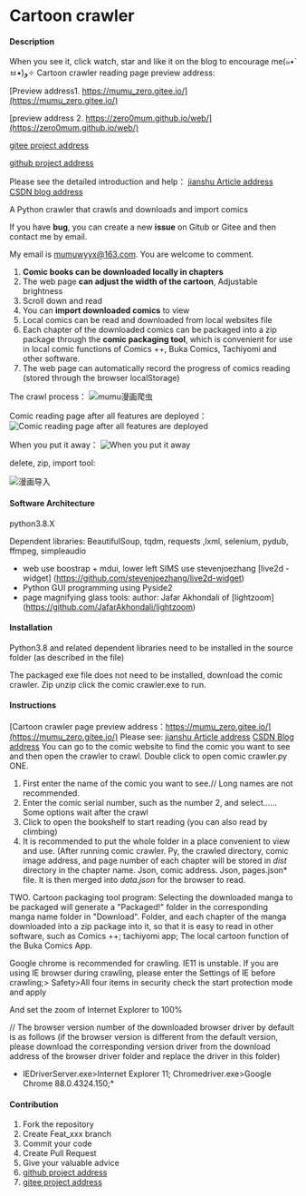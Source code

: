 # Cartoon crawler

#### Description
When you see it, click watch, star and like it on the blog to encourage me(๑•̀ㅂ•́)و✧
Cartoon crawler reading page preview address:

[Preview address1. https://mumu_zero.gitee.io/](https://mumu_zero.gitee.io/)

[preview address 2. https://zero0mum.github.io/web/](https://zero0mum.github.io/web/)



[gitee project address](https://gitee.com/mumu_zero/cartoon_crawler)

[github project address](https://github.com/zero0mum/cartoon_crawler)

Please see the detailed introduction and help：
[jianshu Article address](https://www.jianshu.com/p/41f5b7e4baa5)
[CSDN blog address](https://blog.csdn.net/zero_mumu/article/details/107852060)

A Python crawler that crawls and downloads and import comics

If you have **bug**, you can create a new **issue** on Gitub or Gitee and then contact me by email.

My email is mumuwyyx@163.com. You are welcome to comment.

1. **Comic books can be downloaded locally in chapters**
2. The web page **can adjust the width of the cartoon**, Adjustable brightness
3. Scroll down and read
4. You can **import downloaded comics** to view
5. Local comics can be read and downloaded from local websites file
6. Each chapter of the downloaded comics can be packaged into a zip package through the **comic packaging tool**, which is convenient for use in local comic functions of Comics ++, Buka Comics, Tachiyomi and other software.
7. The web page can automatically record the progress of comics reading (stored through the browser localStorage)

The crawl process：
![mumu漫画爬虫](https://img-blog.csdnimg.cn/20200816122420888.gif#pic_center)



Comic reading page after all features are deployed：
![Comic reading page after all features are deployed](https://mumu_zero.gitee.io/others/漫画爬虫功能全部展开.jpg)



When you put it away：
![When you put it away](https://mumu_zero.gitee.io/others/%E6%BC%AB%E7%94%BB%E7%88%AC%E8%99%AB%E5%8A%9F%E8%83%BD%E5%85%A8%E9%83%A8%E6%94%B6%E8%B5%B7.jpg)



delete, zip, import tool:

![漫画导入](https://img-blog.csdnimg.cn/20210326132025741.jpg?x-oss-process=image/watermark,type_ZmFuZ3poZW5naGVpdGk,shadow_10,text_aHR0cHM6Ly9ibG9nLmNzZG4ubmV0L3plcm9fbXVtdQ==,size_16,color_FFFFFF,t_70#pic_center)

#### Software Architecture

python3.8.X

Dependent libraries: BeautifulSoup,  tqdm, requests ,lxml, selenium, pydub, ffmpeg, simpleaudio

- web use boostrap + mdui, lower left SIMS use stevenjoezhang [live2d - widget] (https://github.com/stevenjoezhang/live2d-widget)
- Python GUI programming using Pyside2
- page magnifying glass tools: author: Jafar Akhondali of [lightzoom] (https://github.com/JafarAkhondali/lightzoom)

#### Installation

Python3.8 and related dependent libraries need to be installed in the source folder (as described in the file)

The packaged exe file does not need to be installed, download the comic crawler. Zip unzip click the comic crawler.exe to run.

#### Instructions
[Cartoon crawler page preview address：https://mumu_zero.gitee.io/](https://mumu_zero.gitee.io/)
Please see:    [jianshu Article address](https://www.jianshu.com/p/41f5b7e4baa5)     [CSDN Blog address](https://blog.csdn.net/zero_mumu/article/details/107852060)
You can go to the comic website to find the comic you want to see and then open the crawler to crawl.
Double click to open comic crawler.py
ONE.

 1. First enter the name of the comic you want to see.// Long names are not recommended.
 2. Enter the comic serial number, such as the number 2, and select......
 Some options wait after the crawl
 3. Click to open the bookshelf to start reading (you can also read by climbing)
 4. It is recommended to put the whole folder in a place convenient to view and use.
 (After running comic crawler. Py, the crawled directory, comic image address, and page number of each chapter will be stored in *dist* directory in the chapter name. Json, comic address. Json, pages.json* file.
 It is then merged into *data.json* for the browser to read.

 TWO. Cartoon packaging tool program:
Selecting the downloaded manga to be packaged will generate a "Packaged!" folder in the corresponding manga name folder in "Download".
Folder, and each chapter of the manga downloaded into a zip package into it, so that it is easy to read in other software, such as Comics ++;
tachiyomi app; 
The local cartoon function of the Buka Comics App.

Google chrome is recommended for crawling. IE11 is unstable.
If you are using IE browser during crawling, please enter the Settings of IE before crawling;>
Safety>All four items in security check the start protection mode and apply

And set the zoom of Internet Explorer to 100%

// The browser version number of the downloaded browser driver by default is as follows (if the browser version is different from the default version, please download the corresponding version driver from the download address of the browser driver folder and replace the driver in this folder) 

* IEDriverServer.exe>Internet Explorer 11;   Chromedriver.exe>Google Chrome 88.0.4324.150;*

#### Contribution

1.  Fork the repository
2.  Create Feat_xxx branch
3.  Commit your code
4.  Create Pull Request
5.  Give your valuable advice
6.  [github project address](https://github.com/zero0mum/cartoon_crawler)
7.  [gitee project address](https://gitee.com/mumu_zero/cartoon_crawler)
